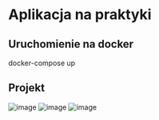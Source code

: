 # Aplikacja na praktyki

## Uruchomienie na docker

docker-compose up

## Projekt

![image](https://user-images.githubusercontent.com/110396533/185198077-30ff1d66-735d-4e1b-b374-60f4982f9129.png)
![image](https://user-images.githubusercontent.com/110396533/185198141-556c4e54-e25c-42e6-a8dc-ddd174ad0cd5.png)
![image](https://user-images.githubusercontent.com/110396533/185198190-3c7013f3-74bc-476a-aa9a-4427c926e8b9.png)
